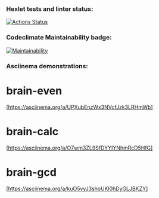 ### Hexlet tests and linter status:
[![Actions Status](https://github.com/Unbeliev4ble/python-project-49/workflows/hexlet-check/badge.svg)](https://github.com/Unbeliev4ble/python-project-49/actions)

### Сodeclimate Maintainability badge:
[![Maintainability](https://api.codeclimate.com/v1/badges/07a25930bbd5ded6b395/maintainability)](https://codeclimate.com/github/Unbeliev4ble/python-project-49/maintainability)


### Asciinema demonstrations:

# brain-even
[https://asciinema.org/a/UPXubEnzWx3NVcfJzk3LRHmWb]
# brain-calc
[https://asciinema.org/a/O7wm3ZL9SfDYYIYNhmRcD5HfG]
# brain-gcd
[https://asciinema.org/a/kuO5vyJ3shoUKl0hDyGLJBKZY]